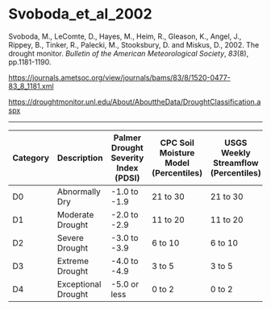 # Svoboda_et_al_2002

Svoboda, M., LeComte, D., Hayes, M., Heim, R., Gleason, K., Angel, J., Rippey, B., Tinker, R., Palecki, M., Stooksbury, D. and Miskus, D., 2002. The drought monitor. _Bulletin of the American Meteorological Society_, _83_(8), pp.1181-1190.

https://journals.ametsoc.org/view/journals/bams/83/8/1520-0477-83_8_1181.xml

https://droughtmonitor.unl.edu/About/AbouttheData/DroughtClassification.aspx

---


| Category | Description | Palmer Drought Severity Index (PDSI) | CPC Soil Moisture Model (Percentiles) | USGS Weekly Streamflow (Percentiles) | Standardized Precipitation Index (SPI) | Objective Drought Indicator Blends (Percentiles) |
|----------|-------------|--------------------------------------|---------------------------------------|--------------------------------------|----------------------------------------|--------------------------------------------------|
| D0 | Abnormally Dry | -1.0 to -1.9 | 21 to 30 | 21 to 30 | -0.5 to -0.7 | 21 to 30 |
| D1 | Moderate Drought | -2.0 to -2.9   | 11 to 20 | 11 to 20 | -0.8 to -1.2 | 11 to 20   |
| D2 | Severe Drought | -3.0 to -3.9   | 6 to 10 | 6 to 10 | -1.3 to -1.5 | 6 to 10 |
| D3 | Extreme Drought  | -4.0 to -4.9 | 3 to 5 | 3 to 5 | -1.6 to -1.9 | 3 to 5 |
| D4 | Exceptional Drought  | -5.0 or less | 0 to 2 | 0 to 2 | -2.0 or less | 0 to 2 |